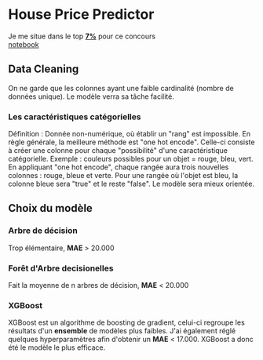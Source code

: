 # House Price Predictor

Je me situe dans le top [**7%**](https://www.kaggle.com/aryamaankunwar/competitions) pour ce concours \
[notebook](https://github.com/aryamaan3/Kaggle-Data-Science/blob/master/House%20Price%20Estimation/house-price-predictor.ipynb)

## Data Cleaning
On ne garde que les colonnes ayant une faible cardinalité (nombre de données unique).
Le modèle verra sa tâche facilité.

### Les caractéristiques catégorielles
Définition : Donnée non-numérique, où établir un "rang" est impossible.
En règle générale, la meilleure méthode est "one hot encode". Celle-ci consiste à créer une colonne pour chaque "possibilité" d'une caractéristique catégorielle.
Exemple : couleurs possibles pour un objet = rouge, bleu, vert. En appliquant "one hot encode", chaque rangée aura trois nouvelles colonnes : rouge, bleue et verte. Pour une rangée où l'objet est bleu, la colonne bleue sera "true" et le reste "false". Le modèle sera mieux orientée.

## Choix du modèle

### Arbre de décision
Trop élémentaire, **MAE** > 20.000

### Forêt d'Arbre decisionelles
Fait la moyenne de n arbres de décision, **MAE** < 20.000

### XGBoost
XGBoost est un algorithme de boosting de gradient, celui-ci regroupe les résultats d'un **ensemble** de modèles plus faibles. 
J'ai également réglé quelques hyperparamètres afin d'obtenir un **MAE** < 17.000.
XGBoost a donc été le modèle le plus efficace.

